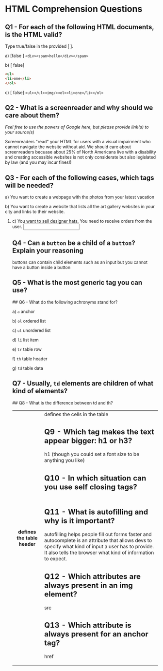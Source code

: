 # HTML Comprehension Questions

## Q1 - For each of the following HTML documents, is the HTML valid?

Type true/false in the provided [ ].

a) [false ] `<div><span>hello</div></span>`

b) [ false]

```html
<ul>
<li>one</li>
</ol>
```

c) [ false] `<ul></ul><img/><ol><li>one</li></ol>`

## Q2 - What is a screenreader and why should we care about them?

_Feel free to use the powers of Google here, but please provide link(s) to your source(s)_

Screenreaders "read" your HTML for users with a visual impairment who cannot navigate the website without aid. We should care about screenreaders becuase about 25% of North Americans live with a disability and creating accessible websites is not only considerate but also legislated by law (and you may incur fines!)

## Q3 - For each of the following cases, which tags will be needed?

a) You want to create a webpage with the photos from your latest vacation
<img> <alt> <href>

b) You want to create a website that lists all the art gallery websites in your city and links to their website.

<ol> <li> <a> <href>

c) You want to sell designer hats. You need to receive orders from the user.
<input> <form>

## Q4 - Can a `button` be a child of a `button`? Explain your reasoning

buttons can contain child elements such as an input but you cannot have a button inside a button

## Q5 - What is the most generic tag you can use?

<div>
## Q6 - What do the following achronyms stand for?

a) `a` anchor

b) `ol` ordered list

c) `ul` unordered list

d) `li` list item

e) `tr` table row

f) `th` table header

g) `td` table data

## Q7 - Usually, `td` elements are children of what kind of elements?

<table>
## Q8 - What is the difference between td and th?

<th> defines the table header 
<td> defines the cells in the table

## Q9 - Which tag makes the text appear bigger: h1 or h3?

h1 (though you could set a font size to be anything you like)

## Q10 - In which situation can you use self closing tags?

<img> <lb>

## Q11 - What is autofilling and why is it important?

autofilling helps people fill out forms faster and autocomplete is an attribute that allows devs to specify what kind of input a user has to provide. It also tells the browser what kind of information to expect.

## Q12 - Which attributes are always present in an img element?

src

## Q13 - Which attribute is always present for an anchor tag?

href
